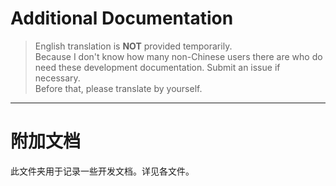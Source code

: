 # Additional Documentation

> English translation is **NOT** provided temporarily.   
> Because I don't know how many non-Chinese users there are who do need these development documentation. Submit an issue if necessary.  
> Before that, please translate by yourself.

---

# 附加文档

此文件夹用于记录一些开发文档。详见各文件。